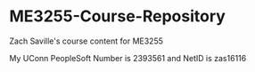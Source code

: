 # ME3255-Course-Repository
Zach Saville's course content for ME3255

My UConn PeopleSoft Number is 2393561 and NetID is zas16116
